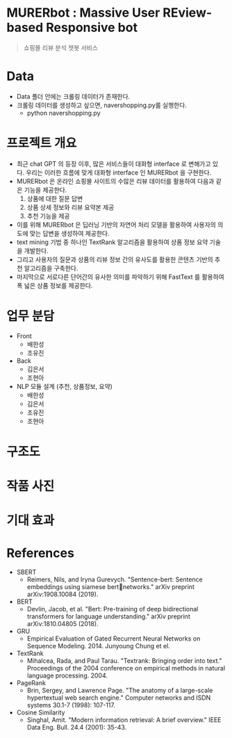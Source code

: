 # MURERbot : Massive User REview-based Responsive bot
> 쇼핑몰 리뷰 분석 챗봇 서비스

# Data
* Data 폴더 안에는 크롤링 데이터가 존재한다.
* 크롤링 데이터를 생성하고 싶으면, navershopping.py를 실행한다.
  * python navershopping.py

# 프로젝트 개요
* 최근 chat GPT 의 등장 이후, 많은 서비스들이 대화형 interface 로 변해가고 있다. 우리는 이러한 흐름에 맞게 대화형 interface 인 MURERbot 을 구현한다.
* MURERbot 은 온라인 쇼핑몰 사이트의 수많은 리뷰 데이터를 활용하여 다음과 같은 기능을 제공한다.
  1. 상품에 대한 질문 답변
  2. 상품 상세 정보와 리뷰 요약본 제공
  3. 추천 기능을 제공
* 이를 위해 MURERbot 은 딥러닝 기반의 자연어 처리 모델을 활용하여 사용자의 의도에 맞는 답변을 생성하여 제공한다. 
* text mining 기법 중 하나인 TextRank 알고리즘을 활용하여 상품 정보 요약 기술을 개발한다. 
* 그리고 사용자의 질문과 상품의 리뷰 정보 간의 유사도를 활용한 콘텐츠 기반의 추천 알고리즘을 구축한다. 
* 마지막으로 서로다른 단어간의 유사한 의미를 파악하기 위해 FastText 를 활용하여 폭 넓은 상품 정보를 제공한다.

# 업무 분담
* Front
  * 배한성
  * 조유진
* Back
  * 김은서
  * 조현아
* NLP 모듈 설계 (추천, 상품정보, 요약)
  * 배한성
  * 김은서
  * 조유진
  * 조현아

# 구조도

# 작품 사진

# 기대 효과

# References
* SBERT
  * Reimers, Nils, and Iryna Gurevych. "Sentence-bert: Sentence embeddings using siamese bertnetworks." arXiv preprint arXiv:1908.10084 (2019).
* BERT
  * Devlin, Jacob, et al. "Bert: Pre-training of deep bidirectional transformers for language understanding." arXiv preprint arXiv:1810.04805 (2018).
* GRU
  * Empirical Evaluation of Gated Recurrent Neural Networks on Sequence Modeling. 2014. Junyoung Chung et el.
* TextRank 
  * Mihalcea, Rada, and Paul Tarau. "Textrank: Bringing order into text." Proceedings of the 2004 conference on empirical methods in natural language processing. 2004.
* PageRank 
  * Brin, Sergey, and Lawrence Page. "The anatomy of a large-scale hypertextual web search engine." Computer networks and ISDN systems 30.1-7 (1998): 107-117.
* Cosine Similarity
  * Singhal, Amit. "Modern information retrieval: A brief overview." IEEE Data Eng. Bull. 24.4 (2001): 35-43.
